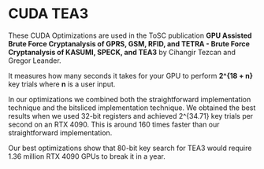 # CUDA TEA3

These CUDA Optimizations are used in the ToSC publication **GPU Assisted Brute Force Cryptanalysis of GPRS, GSM, RFID, and TETRA - Brute Force Cryptanalysis of KASUMI, SPECK, and TEA3** by Cihangir Tezcan and Gregor Leander.

It measures how many seconds it takes for your GPU to perform **2^{18 + n}** key trials where **n** is a user input. 

In our optimizations we combined both the straightforward implementation technique and the bitsliced implementation technique. We obtained the best results when we used 32-bit registers and achieved 2^{34.71} key trials per second on an RTX 4090. This is around
160 times faster than our straightforward implementation.

Our best optimizations show that 80-bit key search for TEA3 would require 1.36 million RTX 4090 GPUs to break it in a year.

